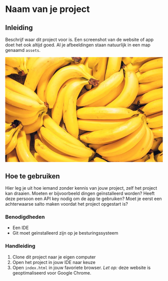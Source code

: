 # Naam van je project

## Inleiding
Beschrijf waar dit project voor is. Een screenshot van de website of app doet het ook altijd goed. Al je afbeeldingen staan natuurlijk in een map genaamd `assets`.

![Bananen](assets/bananas.jpeg)

## Hoe te gebruiken
Hier leg je uit hoe iemand zonder kennis van jouw project, zelf het project kan draaien. Moeten er bijvoorbeeld dingen geïnstalleerd worden? Heeft deze persoon een API key nodig om de app te gebruiken? Moet je eerst een achterwaarse salto maken voordat het project opgestart is?

### Benodigdheden
* Een IDE
* Git moet geìnstalleerd zijn op je besturingssysteem

### Handleiding
1. Clone dit project naar je eigen computer
2. Open het project in jouw IDE naar keuze
3. Open `index.html` in jouw favoriete browser. _Let op:_ deze website is geoptimaliseerd voor Google Chrome.